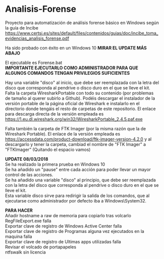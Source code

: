 # Analisis-Forense
Proyecto para automatización de análisis forense básico en Windows según la guía de Incibe <br>
https://www.certsi.es/sites/default/files/contenidos/guias/doc/incibe_toma_evidencias_analisis_forense.pdf

Ha sido probado con éxito en un Windows 10 **MIRAR EL UPDATE MÁS ABAJO**

El ejecutable es Forense.bat <br>
<b>IMPORTANTE EJECUTARLO COMO ADMINISTRADOR PARA QUE ALGUNOS COMANDOS TENGAN PRIVILEGIOS SUFICIENTES</b>

Hay una variable "disco" al inicio, que debe ser reemplazada con la letra del disco que corresponda al pendrive o disco duro en el que se lleve el kit.<br>
Falta la carpeta WiresharkPortable con todo su contenido (por problemas de tamaño al querer subirlo a Github). Podéis descargar el instalador de la versión portable de la página oficial de Wireshark e instalarlo en el directorio donde tengáis el resto de carpetas de este repositorio.
El enlace para descarga directa de la versión empleada es https://1.eu.dl.wireshark.org/win32/WiresharkPortable_2.4.5.paf.exe

Falta también la carpeta de FTK Imager (por la misma razón que la de Wireshark Portable). El enlace de la versión empleada es https://accessdata.com/product-download/ftk-imager-version-4.2.0 y al descargarlo y tener la carpeta, cambiad el nombre de "FTK Imager" a "FTKImager" (Quitando el espacio vamos)

**UPDATE 08/03/2018**<br>
Se ha realizado la primera prueba en Windows 10<br>
Se ha añadido un "pause" entre cada acción para poder llevar un mayor control de las acciones.<br>
Se ha añadido una variable "disco" al principio, que debe ser reemplazada con la letra del disco que corresponda al pendrive o disco duro en el que se lleve el kit.<br>
Esta variable disco sirve para redirigir la salida de los comandos, que al ejecutarse como administrador por defecto iba a Windows\System32.<br>

**PARA HACER**<br>
Añadir hostname a raw de memoria para copiarlo tras volcarlo<br>
RegFileExport.exe falla<br>
Exportar clave de registro de Windows Active Center falla<br>
Exportar clave de registro de  Programas alguna vez ejecutados en la maquina falla<br>
Exportar clave de registro de Ultimas apps utilizadas falla<br>
Revisar el volcado de portapapeles<br>
ntfswalk sin licencia
